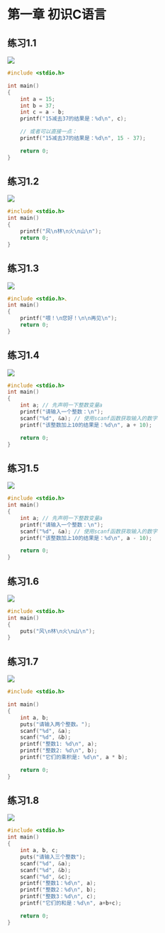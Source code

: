 # 第一章 初识C语言

## 练习1.1

![](https://img.picgo.net/2024/05/19/-2024-05-19-19395052d25c4fc56c295c.png)

```c
#include <stdio.h>

int main()
{
    int a = 15;
    int b = 37;
    int c = a - b;
    printf("15减去37的结果是：%d\n", c);

    // 或者可以直接一点：
    printf("15减去37的结果是：%d\n", 15 - 37);

    return 0;
}
```

## 练习1.2

![](https://img.picgo.net/2024/05/20/-2024-05-20-1052040f3dc26f7c767322.png)

```c
#include <stdio.h>
int main()
{
    printf("风\n林\n火\n山\n");
    return 0;
}
```

## 练习1.3

![](https://img.picgo.net/2024/05/20/-2024-05-20-10550530e4185a48ca0147.png)

```c
#include <stdio.h>、
int main()
{
    printf("喂！\n您好！\n\n再见\n");
    return 0;
}
```

## 练习1.4

![](https://img.picgo.net/2024/05/20/-2024-05-20-110049854a1503abae8a42.png)

```c
#include <stdio.h>
int main()
{
    int a; // 先声明一下整数变量a
    printf("请输入一个整数：\n");
    scanf("%d", &a); // 使用scanf函数获取输入的数字
    printf("该整数加上10的结果是：%d\n", a + 10);

    return 0;
}
```

## 练习1.5

![](https://img.picgo.net/2024/05/20/-2024-05-20-1100530887ac4126a05a58.png)

```c
#include <stdio.h>
int main()
{
    int a; // 先声明一下整数变量a
    printf("请输入一个整数：\n");
    scanf("%d", &a); // 使用scanf函数获取输入的数字
    printf("该整数加上10的结果是：%d\n", a - 10);

    return 0;
}
```

## 练习1.6

![](https://img.picgo.net/2024/05/20/-2024-05-20-111134f0f1ecd881b9061a.png)

```c
#include <stdio.h>
int main()
{
    puts("风\n林\n火\n山\n");
}
```

## 练习1.7

![](https://img.picgo.net/2024/05/20/-2024-05-20-111407c7cff18cf05e6f3a.png)

```c
#include <stdio.h>

int main()
{
    int a, b;
    puts("请输入两个整数。");
    scanf("%d", &a);
    scanf("%d", &b);
    printf("整数1: %d\n", a);
    printf("整数2: %d\n", b);
    printf("它们的乘积是: %d\n", a * b);

    return 0;
}
```

## 练习1.8

![](https://img.picgo.net/2024/05/20/-2024-05-20-1123496f12b07f85b96e55.png)

```c
#include <stdio.h>
int main()
{
    int a, b, c;
    puts("请输入三个整数");
    scanf("%d", &a);
    scanf("%d", &b);
    scanf("%d", &c);
    printf("整数1：%d\n", a);
    printf("整数2：%d\n", b);
    printf("整数3：%d\n", c);
    printf("它们的和是：%d\n", a+b+c);

    return 0;
}
```
